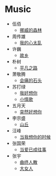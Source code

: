 # Music

- 伍佰
  - [挪威的森林](https://www.youtube.com/watch?v=5tVUJELkARk)
- 周传雄
  - [我的心太乱](https://www.youtube.com/watch?v=9au-WYF9nBg)
- 许巍
  - [故乡](https://www.youtube.com/watch?v=1Bss6JEpi6Q)
- 朴树
  - [平凡之路](https://www.youtube.com/watch?v=NjTT5_RSkw4)
- 萧敬腾
  - [会痛的石头]()
- 苏打绿
  - [我好想你](https://www.youtube.com/watch?v=P_pyfLArjQg)
  - [小情歌](https://www.youtube.com/watch?v=in8NNzwFa-s)
- 五月天
  - [突然好想你](https://www.youtube.com/watch?v=-FybmBzIuPI)
- 李宗盛
  - [山丘]()
- 汪峰
  - [当我想你的时候]()
- 张国荣
  - [当爱已成往事]()
- 张宇
  - [曲终人散](https://www.youtube.com/watch?v=OfpWrDHPAcA)
  - [大女人]()
  
  
  
  